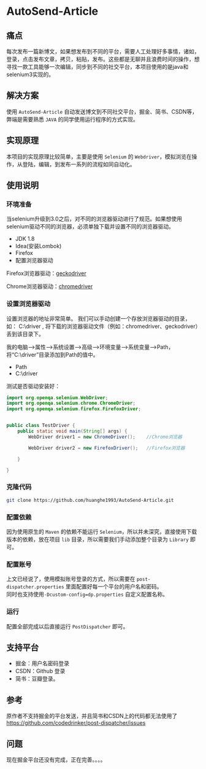 # AutoSend-Article

## 痛点

每次发布一篇新博文，如果想发布到不同的平台，需要人工处理好多事情，诸如，登录，点击发布文章，拷贝，粘贴，发布。这些都是无聊并且浪费时间的操作，想寻找一款工具能够一次编辑，同步到不同的社交平台，本项目使用的是java和selenium3实现的。

## 解决方案
使用 `AutoSend-Article` 自动发送博文到不同社交平台，掘金、简书、CSDN等，弊端是需要熟悉 `JAVA` 的同学使用运行程序的方式实现。

## 实现原理
本项目的实现原理比较简单，主要是使用 `Selenium` 的 `Webdriver`，模拟浏览在操作，从登陆，编辑，到发布一系列的流程如同自动化。

## 使用说明

### 环境准备
当selenium升级到3.0之后，对不同的浏览器驱动进行了规范。如果想使用selenium驱动不同的浏览器，必须单独下载并设置不同的浏览器驱动。

- JDK 1.8 
- Idea(安装Lombok) 
- Firefox
- 配置浏览器驱动

Firefox浏览器驱动：[geckodriver](https://github.com/mozilla/geckodriver/releases)

Chrome浏览器驱动：[chromedriver](https://sites.google.com/a/chromium.org/chromedriver/home) 

### 设置浏览器驱动

设置浏览器的地址非常简单。 我们可以手动创建一个存放浏览器驱动的目录，如： C:\driver , 将下载的浏览器驱动文件（例如：chromedriver、geckodriver）丢到该目录下。

我的电脑-->属性-->系统设置-->高级-->环境变量-->系统变量-->Path，将“C:\driver”目录添加到Path的值中。

- Path
- C:\driver

测试是否驱动安装好：
```java
import org.openqa.selenium.WebDriver;
import org.openqa.selenium.chrome.ChromeDriver;
import org.openqa.selenium.firefox.FirefoxDriver;


public class TestDriver {
    public static void main(String[] args) {
        WebDriver driver1 = new ChromeDriver();    //Chrome浏览器

        WebDriver driver2 = new FirefoxDriver();   //Firefox浏览器

    }

}
```

### 克隆代码
```bash
git clone https://github.com/huanghe1993/AutoSend-Article.git
```
### 配置依赖
因为使用原生的 `Maven` 的依赖不能运行 `Selenium`，所以并未深究，直接使用下载版本的依赖，放在项目 `lib` 目录，所以需要我们手动添加整个目录为 `Library` 即可。

### 配置账号
上文已经说了，使用模拟账号登录的方式，所以需要在 `post-dispatcher.properties` 里面配置好每一个平台的用户名和密码。  
同时也支持使用`-Dcustom-config=dp.properties` 自定义配置名称。

### 运行
配置全部完成以后直接运行 `PostDispatcher` 即可。


## 支持平台
- 掘金：用户名密码登录
- CSDN：Github 登录
- 简书：豆瓣登录。

## 参考
原作者不支持掘金的平台发送，并且简书和CSDN上的代码都无法使用了
https://github.com/codedrinker/post-dispatcher/issues

## 问题
现在掘金平台还没有完成，正在完善。。。。



